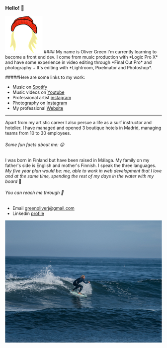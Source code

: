 ### Hello! 👋 
<img src="LOGOCOCO4.png">
#### My name is Oliver Green
I'm currently learning to become a front end dev. 
I come from music production with *Logic Pro X* and have some experience in video editing through *Final Cut Pro* and photography + It's editing with *Lightroom, Pixelmator and Photoshop*.

#####Here are some links to my work:
- Music on [Spotify](https://open.spotify.com/artist/2KZq8iWAr0lZ0L1Ua6HgQs)
- Music videos on [Youtube](https://www.youtube.com/c/COCOGREEN)
- Professional artist [instagram](hhtps://www.instagram.com/cocositoverde)
- Photography on [Instagram](https://www.instagram.com/joyeuxcoco/?hl=es)
- My professional [Website](https://www.imcocogreen.com)

- - -

Apart from my artistic career I also persue a life as a surf instructor and hotelier. I have managed and opened 3 boutique hotels in Madrid, managing teams from 10 to 30 employees.


###### Some fun facts about me: :stuck_out_tongue_closed_eyes: 
I was born in Finland but have been raised in Málaga. My family on my father's side is English and mother's Finnish. I speak the three languages.
*My five year plan would be: me, able to work in web development that I love and at the same time, spending the rest of my days in the water with my board* :ocean:

###### You can reach me through :email:
- Email <a href = greenoliverj@gmail.com>greenoliverj@gmail.com</a>
- Linkedin [profile](www.linkedin.com/in/oliver-green-12b03784) 

 <img src="olisurf2.jpg">



<!--
**Cococod3/Cococod3** is a ✨ _special_ ✨ repository because its `README.md` (this file) appears on your GitHub profile.

Here are some ideas to get you started:

- 🔭 I’m currently working on ...
- 🌱 I’m currently learning ...
- 👯 I’m looking to collaborate on ...
- 🤔 I’m looking for help with ...
- 💬 Ask me about ...
- 📫 How to reach me: ...
- 😄 Pronouns: ...
- ⚡ Fun fact: ...
-->
